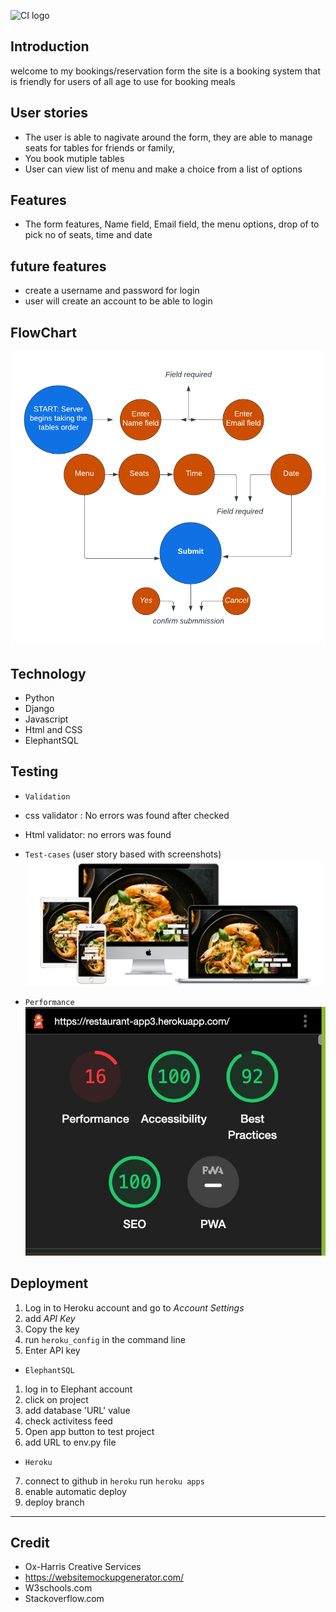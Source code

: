 ![CI logo]()

## Introduction
welcome to my bookings/reservation form
the site is a booking system that is friendly for users of all age to use for booking meals

## User stories
* The user is able to nagivate around the form, they are able to manage seats for tables for friends or family, 
* You book mutiple tables 
* User can view list of menu and make a choice from a list of options

## Features

* The form features, Name field, Email field, the menu options, drop of to pick no of seats, time and date

## future features

* create a username and password for login
* user will create an account to be able to login

## FlowChart
![Flowchart](static/reservation/images/reservation_form.png)

## Technology
* Python
* Django
* Javascript
* Html and CSS
* ElephantSQL

 ## Testing
 * `Validation`
 * css validator : No errors was found after checked
 * Html validator: no errors was found

* `Test-cases` (user story based with screenshots)
![device screenshots](static/reservation/images/all-devices-white.png)

* `Performance`
![website performance](static/reservation/images/performance.jpg)

 ## Deployment
 1. Log in to Heroku account and go to *Account Settings* 
2. add *API Key* 
3. Copy the key
4. run `heroku_config` in the command line
5. Enter API key

* `ElephantSQL`
1. log in to Elephant account 
2. click on project
3. add database 'URL' value 
4. check activitess feed
5. Open app button to test project
6. add URL to env.py file

* `Heroku`
7. connect to github in `heroku` run `heroku apps` 
8. enable automatic deploy
9. deploy branch

------

## Credit
* Ox-Harris Creative Services
* https://websitemockupgenerator.com/
* W3schools.com
* Stackoverflow.com